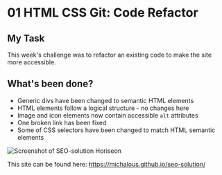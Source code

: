 # 01 HTML CSS Git: Code Refactor

## My Task

This week's challenge was to refactor an existing code to make the site more accessible.

## What's been done?

* Generic divs have been changed to semantic HTML elements
* HTML elements follow a logical structure - no changes here
* Image and icon elements now contain accessible `alt` attributes
* One broken link has been fixed
* Some of CSS selectors have been changed to match HTML semantic elements

![Screenshot of SEO-solution Horiseon](./assets/images/screenshot.png)

This site can be found here: https://michalous.github.io/seo-solution/